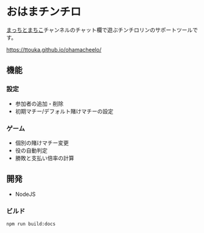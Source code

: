 # おはまチンチロ

[まっちとまちこ](https://www.youtube.com/channel/UCYWXnGjWe4HqJCeJC2Mps2g)チャンネルのチャット欄で遊ぶチンチロリンのサポートツールです。

https://ttouka.github.io/ohamacheelo/

## 機能

### 設定

- 参加者の追加・削除
- 初期マチー/デフォルト賭けマチーの設定

### ゲーム

- 個別の賭けマチー変更
- 役の自動判定
- 勝敗と支払い倍率の計算

## 開発

- NodeJS

### ビルド

```sh
npm run build:docs
```